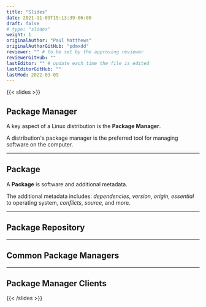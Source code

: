 ```yaml
---
title: "Slides"
date: 2021-11-09T15:13:39-06:00
draft: false
# type: "slides"
weight: 1
originalAuthor: "Paul Matthews"
originalAuthorGitHub: "pdmxdd"
reviewer: "" # to be set by the approving reviewer
reviewerGitHub: ""
lastEditor: "" # update each time the file is edited
lastEditorGitHub: "" 
lastMod: 2022-03-09
---
```


<!--  TODO: remove this comment

- Package: software
  - `cat /etc/apt/sources.list`
  - `man sources.list`
  - `ls /etc/apt/sources.list.d`
- Package Repository: source of the software
  - https://packages.ubuntu.com/
  - `lsb_release -a`: focal: https://packages.ubuntu.com/focal/
    - `lsb_release -cs`: focal
  - `apt list`
  - `apt list --installed`
- Package Manager: tool for managing packages (installing, removing, upgrading, adding new repositories)
  - `.tar`
  - **Debian**
    - packages: DEB 
    - package managers: `apt` / `apt-get` & `apt-cache`
  - **Red Hat**
    - packages: RPM
    - package managers: `yum` / `dnf` / `rpm`
  - OpenSUSE: `zyyper`
  - Arch: `pacman`
  - tons of options
- APT
- CLI: `apt`
  - Older CLI tools: `apt-get` & `apt-cache`
- `apt list`
  - `apt list --installed`
- `apt show [package]`
  - `apt show bash`
  - `apt show firefox`

-->

{{< slides >}}

## Package Manager

A key aspect of a Linux distribution is the **Package Manager**.

A distribution's package manager is the preferred tool for managing software on the computer.

---

## Package

A **Package** is software and additional metadata.

The additional metadata includes: *dependencies*, *version*, *origin*, *essential* to operating system, *conflicts*, *source*, and more.

---

## Package Repository

---

## Common Package Managers

---

## Package Manager Clients

{{< /slides >}}